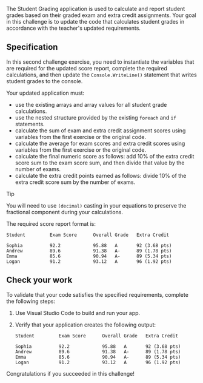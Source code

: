 The Student Grading application is used to calculate and report student grades based on their graded exam and extra credit assignments. Your goal in this challenge is to update the code that calculates student grades in accordance with the teacher's updated requirements.

## Specification

In this second challenge exercise, you need to instantiate the variables that are required for the updated score report, complete the required calculations, and then update the `Console.WriteLine()` statement that writes student grades to the console.

Your updated application must:

- use the existing arrays and array values for all student grade calculations.
- use the nested structure provided by the existing `foreach` and `if` statements.
- calculate the sum of exam and extra credit assignment scores using variables from the first exercise or the original code.
- calculate the average for exam scores and extra credit scores using variables from the first exercise or the original code.
- calculate the final numeric score as follows: add 10% of the extra credit score sum to the exam score sum, and then divide that value by the number of exams.
- calculate the extra credit points earned as follows: divide 10% of the extra credit score sum by the number of exams.

> [!TIP]
> You will need to use `(decimal)` casting in your equations to preserve the fractional component during your calculations.

The required score report format is:

```Output
Student         Exam Score      Overall Grade   Extra Credit

Sophia          92.2            95.88   A       92 (3.68 pts)
Andrew          89.6            91.38   A-      89 (1.78 pts)
Emma            85.6            90.94   A-      89 (5.34 pts)
Logan           91.2            93.12   A       96 (1.92 pts)
```

## Check your work

To validate that your code satisfies the specified requirements, complete the following steps:

1. Use Visual Studio Code to build and run your app.

1. Verify that your application creates the following output:

    ```Output
    Student         Exam Score      Overall Grade   Extra Credit

    Sophia          92.2            95.88   A       92 (3.68 pts)
    Andrew          89.6            91.38   A-      89 (1.78 pts)
    Emma            85.6            90.94   A-      89 (5.34 pts)
    Logan           91.2            93.12   A       96 (1.92 pts)
    ```

Congratulations if you succeeded in this challenge!
